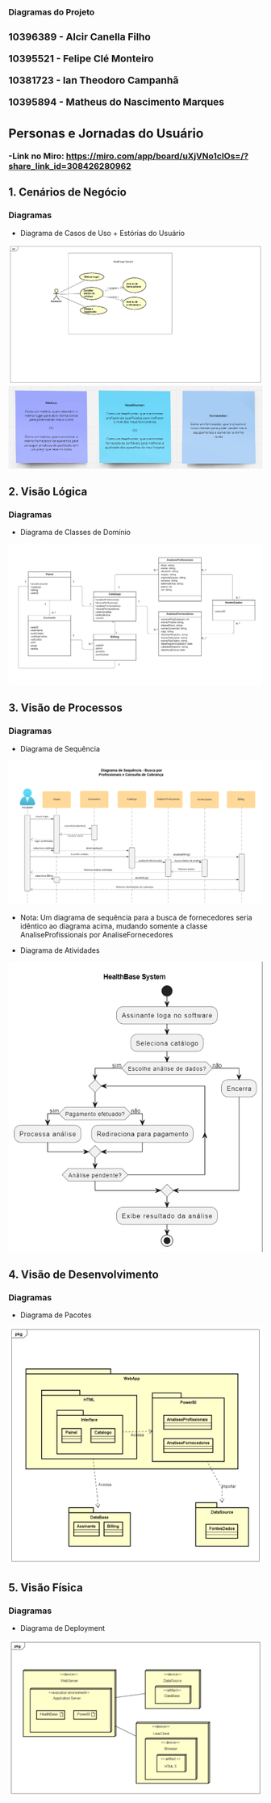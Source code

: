 **<h3>Diagramas do Projeto<h3>**
10396389 - Alcir Canella Filho

10395521 - Felipe Clé Monteiro

10381723 - Ian Theodoro Campanhã

10395894 - Matheus do Nascimento Marques

## Personas e Jornadas do Usuário
-Link no Miro:
https://miro.com/app/board/uXjVNo1cIOs=/?share_link_id=308426280962

## 1. Cenários de Negócio
### Diagramas
- Diagrama de Casos de Uso + Estórias do Usuário

![Diagrama de Casos de Uso + Estórias do Usuário](https://raw.githubusercontent.com/FelipeCle/Healthbase/main/Diagramas/healthbase_casos_de_uso.png)
![](https://raw.githubusercontent.com/FelipeCle/Healthbase/main/Diagramas/healthbase_estoria_do_usuario.png)

## 2. Visão Lógica
### Diagramas
- Diagrama de Classes de Domínio

![Diagrama de Classes de Domínio](https://raw.githubusercontent.com/FelipeCle/Healthbase/main/Diagramas/healthbase_diagrama_de_classes.png)


## 3. Visão de Processos
### Diagramas

- Diagrama de Sequência

![Diagrama de Sequência](https://raw.githubusercontent.com/FelipeCle/Healthbase/main/Diagramas/diagrama_de_sequencia_busca_profissionais.png)
- Nota: Um diagrama de sequência para a busca de fornecedores seria idêntico ao diagrama acima, mudando somente a classe AnaliseProfissionais por AnaliseFornecedores

- Diagrama de Atividades
  
![Diagrama de Atividades](https://raw.githubusercontent.com/FelipeCle/Healthbase/main/Diagramas/healthbase_diagrama_de_atividades.png)

## 4. Visão de Desenvolvimento
### Diagramas
- Diagrama de Pacotes

![Diagrama de Pacotes](https://raw.githubusercontent.com/FelipeCle/Healthbase/main/Diagramas/healthbase_pacotes.png)

## 5. Visão Física
### Diagramas
- Diagrama de Deployment

![Diagrama de Deployment](https://raw.githubusercontent.com/FelipeCle/Healthbase/main/Diagramas/healthbase_deployment.png)
